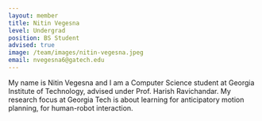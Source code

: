 ```yaml
---
layout: member
title: Nitin Vegesna
level: Undergrad
position: BS Student
advised: true
image: /team/images/nitin-vegesna.jpeg
email: nvegesna6@gatech.edu
---
```


My name is Nitin Vegesna and I am a Computer Science student at Georgia Institute of Technology, advised under Prof. Harish Ravichandar. My research focus at Georgia Tech is about learning for anticipatory motion planning, for human-robot interaction.
